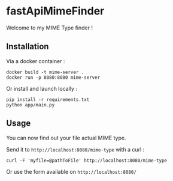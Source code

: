 # fastApiMimeFinder

Welcome to my MIME Type finder !

## Installation

Via a docker container :

```
docker build -t mime-server .
docker run -p 8080:8080 mime-server
```

Or install and launch locally :
```
pip install -r requirements.txt
python app/main.py
```

## Usage

You can now find out your file actual MIME type.

Send it to `http://localhost:8080/mime-type` with a curl :
```
curl -F 'myfile=@pathToFile' http://localhost:8080/mime-type
```

Or use the form available on `http://localhost:8080/`
